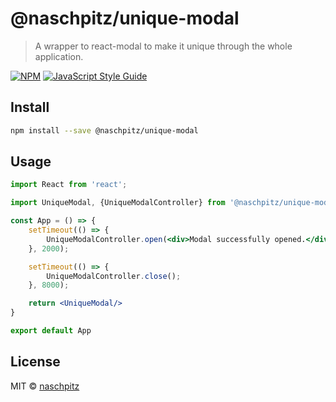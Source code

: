 # @naschpitz/unique-modal

> A wrapper to react-modal to make it unique through the whole application.

[![NPM](https://img.shields.io/npm/v/@naschpitz/unique-modal.svg)](https://www.npmjs.com/package/@naschpitz/unique-modal) [![JavaScript Style Guide](https://img.shields.io/badge/code_style-standard-brightgreen.svg)](https://standardjs.com)

## Install

```bash
npm install --save @naschpitz/unique-modal
```

## Usage

```jsx
import React from 'react';

import UniqueModal, {UniqueModalController} from '@naschpitz/unique-modal';

const App = () => {
    setTimeout(() => {
        UniqueModalController.open(<div>Modal successfully opened.</div>)
    }, 2000);

    setTimeout(() => {
        UniqueModalController.close();
    }, 8000);

    return <UniqueModal/>
}

export default App
```

## License

MIT © [naschpitz](https://github.com/naschpitz)
